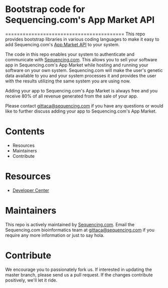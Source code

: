 # Bootstrap code for Sequencing.com's App Market API
=========================================
This repo provides bootstrap libraries in various coding languages to make it easy to add Sequencing.com's [App Market API](https://sequencing.com/developer-documentation/app-market-api) to your system. 

The code in this repo enables your system to authenticate and communicate with [Sequencing.com](https://sequencing.com/). This allows you to sell your software app in Sequencing.com's App Market while hosting and running your software on your own system. Sequencing.com will make the user's genetic data available to you and your system processes it and provides the user with the results utilizing the same system you are using now.

Adding your app to Sequencing.com's App Market is always free and you receive 80% of all revenue generated from the sale of your app.

Please contact gittaca@sequencing.com if you have any questions or would like to further discuss adding your app to Sequencing.com's App Market.

Contents
=========================================
* Resources
* Maintainers
* Contribute

Resources
======================================
* [Developer Center](https://sequencing.com/developer-center)

Maintainers
======================================
This repo is actively maintained by [Sequencing.com](https://sequencing.com/). Email the Sequencing.com bioinformatics team at gittaca@sequencing.com if you require any more information or just to say hola.

Contribute
======================================
We encourage you to passionately fork us. If interested in updating the master branch, please send us a pull request. If the changes contribute positively, we'll let it ride.

